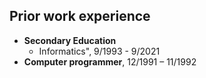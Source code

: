## Prior work experience
* **Secondary Education**
  * Informatics", 9/1993 - 9/2021
* **Computer programmer**, 12/1991 – 11/1992
